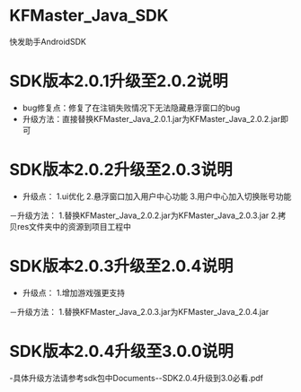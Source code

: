 # KFMaster_Java_SDK
快发助手AndroidSDK



# SDK版本2.0.1升级至2.0.2说明 #
- bug修复点：修复了在注销失败情况下无法隐藏悬浮窗口的bug
- 升级方法：直接替换KFMaster_Java_2.0.1.jar为KFMaster_Java_2.0.2.jar即可


# SDK版本2.0.2升级至2.0.3说明 #

- 升级点：
1.ui优化
2.悬浮窗口加入用户中心功能
3.用户中心加入切换账号功能

－升级方法：
1.替换KFMaster_Java_2.0.2.jar为KFMaster_Java_2.0.3.jar
2.拷贝res文件夹中的资源到项目工程中

# SDK版本2.0.3升级至2.0.4说明 #

- 升级点：
1.增加游戏强更支持

－升级方法：
1.替换KFMaster_Java_2.0.3.jar为KFMaster_Java_2.0.4.jar


# SDK版本2.0.4升级至3.0.0说明 #
-具体升级方法请参考sdk包中Documents--SDK2.0.4升级到3.0必看.pdf